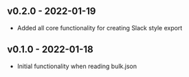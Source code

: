 ## v0.2.0 - 2022-01-19
- Added all core functionality for creating Slack style export
## v0.1.0 - 2022-01-18
- Initial functionality when reading bulk.json
